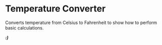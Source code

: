 # **Temperature Converter**

Converts temperature from Celsius to Fahrenheit to show how to perform basic calculations.

***:)***